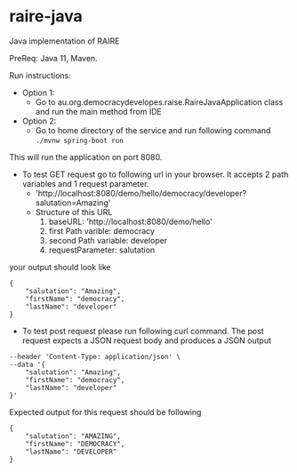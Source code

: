 # raire-java
Java implementation of RAIRE

PreReq: Java 11, Maven.

Run instructions:
- Option 1: 
  - Go to au.org.democracydevelopes.raise.RaireJavaApplication class and run the main method from IDE
- Option 2:
  - Go to home directory of the service and run following command
     `./mvnw spring-boot run`

This will run the application on port 8080.

- To test GET request go to following url in your browser. It accepts 2 path variables and 1 request parameter.
    - 'http://localhost:8080/demo/hello/democracy/developer?salutation=Amazing'
    - Structure of this URL
      1. baseURL:  'http://localhost:8080/demo/hello'
      2. first Path varible: democracy
      3. second Path variable: developer
      4. requestParameter: salutation

your output should look like 
```
{
    "salutation": "Amazing",
    "firstName": "democracy",
    "lastName": "developer"
}
```

- To test post request please run following curl command. The post request expects a JSON request body and produces a JSON output
```curl --location 'localhost:8080/demo/hello' \
--header 'Content-Type: application/json' \
--data '{
    "salutation": "Amazing",
    "firstName": "democracy",
    "lastName": "developer"
}'
```
Expected output for this request should be following
```
{
    "salutation": "AMAZING",
    "firstName": "DEMOCRACY",
    "lastName": "DEVELOPER"
}
```